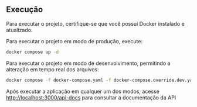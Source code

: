 ## Execução

Para executar o projeto, certifique-se que você possui Docker instalado e atualizado.

Para executar o projeto em modo de produção, execute:

```bash
docker compose up -d
```

Para executar o projeto em modo de desenvolvimento, permitindo a alteração em tempo real dos arquivos:

```bash
docker compose -f docker-compose.yaml -f docker-compose.override.dev.yaml up -d
```

Após executar a aplicação em qualquer um dos modos, acesse <http://localhost:3000/api-docs> para consultar a documentação da API
